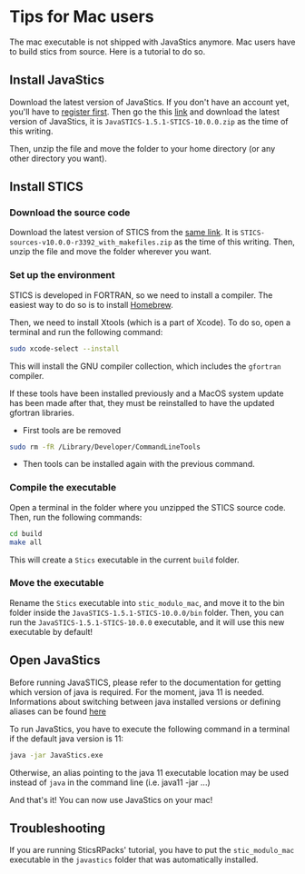 # Tips for Mac users

The mac executable is not shipped with JavaStics anymore. Mac users have to build stics from source. Here is a tutorial to do so.

## Install JavaStics

Download the latest version of JavaStics. If you don't have an account yet, you'll have to [register first](https://w3.avignon.inra.fr/forge/account/register). Then go the this [link](https://w3.avignon.inra.fr/forge/projects/stics_main_projecv/files) and download the latest version of JavaStics, it is `JavaSTICS-1.5.1-STICS-10.0.0.zip` as the time of this writing.

Then, unzip the file and move the folder to your home directory (or any other directory you want).

## Install STICS

### Download the source code

Download the latest version of STICS from the [same link](https://w3.avignon.inra.fr/forge/projects/stics_main_projecv/files). It is `STICS-sources-v10.0.0-r3392_with_makefiles.zip` as the time of this writing. Then, unzip the file and move the folder wherever you want.

### Set up the environment

STICS is developed in FORTRAN, so we need to install a compiler. The easiest way to do so is to install [Homebrew](https://brew.sh/). 

Then, we need to install Xtools (which is a part of Xcode). To do so, open a terminal and run the following command:

```bash
sudo xcode-select --install
```

This will install the GNU compiler collection, which includes the `gfortran` compiler.

If these tools have been installed previously and a MacOS system update has been made after that, they must be reinstalled
to have the updated gfortran libraries. 
* First tools are be removed   
```bash
sudo rm -fR /Library/Developer/CommandLineTools
```
* Then tools can be  installed again with the previous command.

### Compile the executable

Open a terminal in the folder where you unzipped the STICS source code. Then, run the following commands:

```bash
cd build
make all
```

This will create a `Stics` executable in the current `build` folder. 

### Move the executable

Rename the `Stics` executable into `stic_modulo_mac`, and move it to the bin folder inside the `JavaSTICS-1.5.1-STICS-10.0.0/bin` folder. Then, you can run the `JavaSTICS-1.5.1-STICS-10.0.0` executable, and it will use this new executable by default!

## Open JavaStics

Before running JavaSTICS, please refer to the documentation for getting which version of java is required.
For the moment, java 11 is needed.
Informations about switching between java installed versions or defining aliases can be found [here](https://medium.com/@manvendrapsingh/installing-many-jdk-versions-on-macos-dfc177bc8c2b)

To run JavaStics, you have to execute the following command in a terminal if the default java version is 11:

```bash
java -jar JavaStics.exe 
```
Otherwise, an alias pointing to the java 11 executable location may be used instead of `java` in the command line (i.e. java11 -jar ...)

And that's it! You can now use JavaStics on your mac!

## Troubleshooting

If you are running SticsRPacks' tutorial, you have to put the `stic_modulo_mac` executable in the `javastics` folder that was automatically installed.
